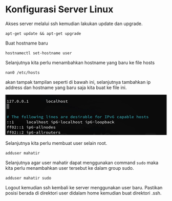 # Konfigurasi Server Linux

Akses server melalui ssh kemudian lakukan update dan upgrade.&#x20;

```
apt-get update && apt-get upgrade
```

Buat hostname baru

```
hostnamectl set-hostname user
```

Selanjutnya kita perlu menambahkan hostname yang baru ke file hosts

```
nan0 /etc/hosts
```

akan tampak tampilan seperti di bawah ini, selanjutnya tambahkan ip address dan hostname yang baru saja kita buat ke file ini.

![](.gitbook/assets/image.png)

Selanjutnya kita perlu membuat user selain root.

```
adduser mahatir
```

Selanjutnya agar user mahatir dapat menggunakan command `sudo` maka kita perlu menambahkan user tersebut ke dalam group sudo.

```
adduser mahatir sudo
```

Logout kemudian ssh kembali ke server menggunakan user baru. Pastikan posisi berada di direktori user didalam home kemudian buat direktori .ssh.&#x20;
